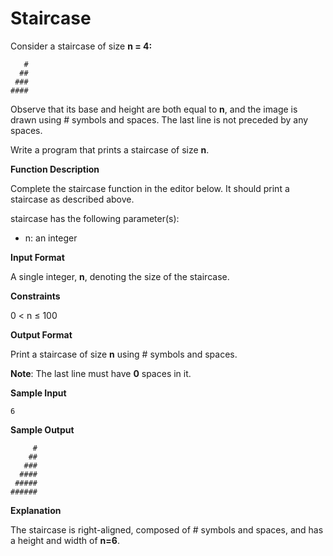 # Staircase

Consider a staircase of size **n = 4:**

```
   #
  ##
 ###
####
```

Observe that its base and height are both equal to **n**, and the image is drawn using # symbols and spaces. The last line is not preceded by any spaces.

Write a program that prints a staircase of size **n**.

**Function Description**

Complete the staircase function in the editor below. It should print a staircase as described above.

staircase has the following parameter(s):

* n: an integer

**Input Format**

A single integer, **n**, denoting the size of the staircase.

**Constraints**

0 < n ≤ 100

**Output Format**

Print a staircase of size **n** using # symbols and spaces.

**Note**: The last line must have **0** spaces in it.

**Sample Input**
```
6
```

**Sample Output**
```
     #
    ##
   ###
  ####
 #####
######
```

**Explanation**

The staircase is right-aligned, composed of # symbols and spaces, and has a height and width of **n=6**.
